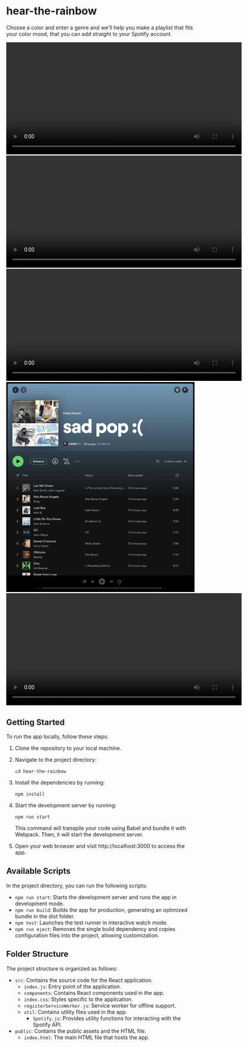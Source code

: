 # hear-the-rainbow
Choose a color and enter a genre and we'll help you make a playlist that fits your color mood, that you can add straight to your Spotify account.


<video width="630" height="300" src="/public/demos/1st_demo.mov"></video>
<video width="630" height="300" src="/public/demos/2nd_demo.mov"></video>
<video width="630" height="300" src="/public/demos/3rd_demo.mov"></video>
<img width="600" alt="4th_demo" src="/public/demos/4th_demo.png">
<video width="630" height="300" src="/public/demos/5th_demo.mov"></video>


## Getting Started

To run the app locally, follow these steps:

1. Clone the repository to your local machine.

2. Navigate to the project directory:

   ```
   cd hear-the-rainbow
   ```

3. Install the dependencies by running:

    ```
    npm install
    ```

4. Start the development server by running:

    ```
    npm run start
    ```

    This command will transpile your code using Babel and bundle it with Webpack. Then, it will start the development server.

5. Open your web browser and visit http://localhost:3000 to access the app.

## Available Scripts

In the project directory, you can run the following scripts:

 - `npm run start`: Starts the development server and runs the app in development mode.
 - `npm run build`: Builds the app for production, generating an optimized bundle in the dist folder.
 - `npm test`: Launches the test runner in interactive watch mode.
 - `npm run eject`: Removes the single build dependency and copies configuration files into the project, allowing customization.

## Folder Structure

The project structure is organized as follows:

 - `src`: Contains the source code for the React application.
    - `index.js`: Entry point of the application.
    - `components`: Contains React components used in the app.
    - `index.css`: Styles specific to the application.
    - `registerServiceWorker.js`: Service worker for offline support.
    - `util`: Contains utility files used in the app.
        - `Spotify.js`: Provides utility functions for interacting with the Spotify API.
 - `public`: Contains the public assets and the HTML file.
    - `index.html`: The main HTML file that hosts the app.
